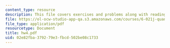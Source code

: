 ```yaml
---
content_type: resource
description: This file covers exercises and problems along with reading and announcements.
file: https://ol-ocw-studio-app-qa.s3.amazonaws.com/courses/6-021j-quantitative-physiology-cells-and-tissues-fall-2004/02e82fba379279e3fbcd502be08c1733_hw4.pdf
file_type: application/pdf
resourcetype: Document
title: hw4.pdf
uid: 02e82fba-3792-79e3-fbcd-502be08c1733
---
```

